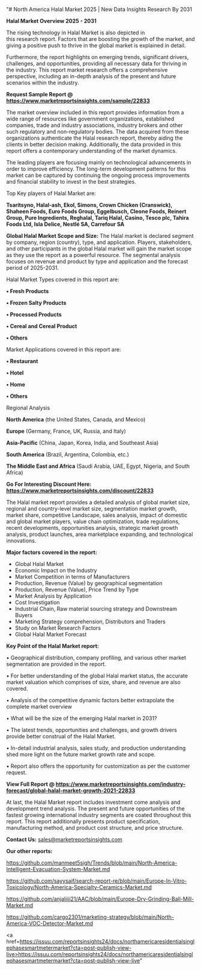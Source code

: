 "# North America Halal Market 2025 | New Data Insights Research By 2031

<Strong> Halal Market Overview 2025 - 2031</strong>

The rising technology in Halal Market is also depicted in this research report. Factors that are boosting the growth of the market, and giving a positive push to thrive in the global market is explained in detail.

Furthermore, the report highlights on emerging trends, significant drivers, challenges, and opportunities, providing all necessary data for thriving in the industry. This report market research offers a comprehensive perspective, including an in-depth analysis of the present and future scenarios within the industry.

<strong>Request Sample Report @ <a href=https://www.marketreportsinsights.com/sample/22833>https://www.marketreportsinsights.com/sample/22833</a></strong>

The market overview included in this report provides information from a wide range of resources like government organizations, established companies, trade and industry associations, industry brokers and other such regulatory and non-regulatory bodies. The data acquired from these organizations authenticate the Halal research report, thereby aiding the clients in better decision making. Additionally, the data provided in this report offers a contemporary understanding of the market dynamics.

The leading players are focusing mainly on technological advancements in order to improve efficiency. The long-term development patterns for this market can be captured by continuing the ongoing process improvements and financial stability to invest in the best strategies.

Top Key players of Halal Market are:

<strong>Tsaritsyno, Halal-ash, Ekol, Simons, Crown Chicken (Cranswick), Shaheen Foods, Euro Foods Group, Eggelbusch, Cleone Foods, Reinert Group, Pure Ingredients, Reghalal, Tariq Halal, Casino, Tesco plc, Tahira Foods Ltd, Isla Delice, Nestlé SA, Carrefour SA</strong>

<strong><b>Global Halal Market Scope and Size:</b></strong>
The Halal market is declared segment by company, region (country), type, and application. Players, stakeholders, and other participants in the global Halal market will gain the market scope as they use the report as a powerful resource. The segmental analysis focuses on revenue and product by type and application and the forecast period of 2025-2031.

Halal Market Types covered in this report are:

<strong>• Fresh Products

• Frozen Salty Products

• Processed Products

• Cereal and Cereal Product

• Others</strong>

Market Applications covered in this report are:

<strong>• Restaurant

• Hotel

• Home

• Others</strong> 

Regional Analysis

<strong>North America</strong> (the United States, Canada, and Mexico)

<strong>Europe</strong> (Germany, France, UK, Russia, and Italy)

<strong>Asia-Pacific</strong> (China, Japan, Korea, India, and Southeast Asia)

<strong>South America</strong> (Brazil, Argentina, Colombia, etc.)

<strong>The Middle East and Africa</strong> (Saudi Arabia, UAE, Egypt, Nigeria, and South Africa)

<strong>Go For Interesting Discount Here: <a href=https://www.marketreportsinsights.com/discount/22833>https://www.marketreportsinsights.com/discount/22833</a></strong>

The Halal market report provides a detailed analysis of global market size, regional and country-level market size, segmentation market growth, market share, competitive Landscape, sales analysis, impact of domestic and global market players, value chain optimization, trade regulations, recent developments, opportunities analysis, strategic market growth analysis, product launches, area marketplace expanding, and technological innovations.

<strong><b>Major factors covered in the report:</b></strong>
<ul>
  <li>Global Halal Market </li>
  <li>Economic Impact on the Industry</li>
  <li>Market Competition in terms of Manufacturers</li>
  <li>Production, Revenue (Value) by geographical segmentation</li>
  <li>Production, Revenue (Value), Price Trend by Type</li>
  <li>Market Analysis by Application</li>
  <li>Cost Investigation</li>
  <li>Industrial Chain, Raw material sourcing strategy and Downstream Buyers</li>
  <li>Marketing Strategy comprehension, Distributors and Traders</li>
  <li>Study on Market Research Factors</li>
  <li>Global Halal Market Forecast</li>
</ul>

<strong><b>Key Point of the Halal Market report:</b></strong>

• Geographical distribution, company profiling, and various other market segmentation are provided in the report.

• For better understanding of the global Halal market status, the accurate market valuation which comprises of size, share, and revenue are also covered.

• Analysis of the competitive dynamic factors better extrapolate the complete market overview

• What will be the size of the emerging Halal market in 2031?

• The latest trends, opportunities and challenges, and growth drivers provide better construal of the Halal Market.

• In-detail industrial analysis, sales study, and production understanding shed more light on the future market growth rate and scope.

• Report also offers the opportunity for customization as per the customer request.

<strong><b>View Full Report @ <a href=https://www.marketreportsinsights.com/industry-forecast/global-halal-market-growth-2021-22833>https://www.marketreportsinsights.com/industry-forecast/global-halal-market-growth-2021-22833</a></b></strong>


At last, the Halal Market report includes investment come analysis and development trend analysis. The present and future opportunities of the fastest growing international industry segments are coated throughout this report. This report additionally presents product specification, manufacturing method, and product cost structure, and price structure.

<strong>Contact Us:</strong>
sales@marketreportsinsights.com

<strong>Our other reports:</strong>

<a href=https://github.com/manmeet5sigh/Trends/blob/main/North-America-Intelligent-Evacuation-System-Market.md>https://github.com/manmeet5sigh/Trends/blob/main/North-America-Intelligent-Evacuation-System-Market.md</a>

<a href=https://github.com/sayysaif/search-report-re/blob/main/Europe-In-Vitro-Toxicology/North-America-Specialty-Ceramics-Market.md>https://github.com/sayysaif/search-report-re/blob/main/Europe-In-Vitro-Toxicology/North-America-Specialty-Ceramics-Market.md</a>

<a href=https://github.com/anjaliiii21/AAC/blob/main/Europe-Dry-Grinding-Ball-Mill-Market.md>https://github.com/anjaliiii21/AAC/blob/main/Europe-Dry-Grinding-Ball-Mill-Market.md</a>

<a href=https://github.com/cargo2301/marketing-strategy/blob/main/North-America-VOC-Detector-Market.md>https://github.com/cargo2301/marketing-strategy/blob/main/North-America-VOC-Detector-Market.md</a>

<a href=https://issuu.com/reportsinsights24/docs/northamericaresidentialsinglephasesmartmetermarket?cta=post-publish-view-live>https://issuu.com/reportsinsights24/docs/northamericaresidentialsinglephasesmartmetermarket?cta=post-publish-view-live</a>"
